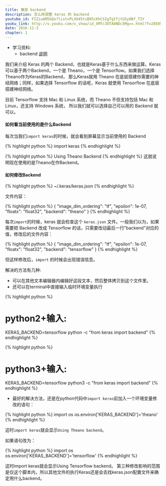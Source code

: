 ```yaml
---
title: 兼容 backend
description: 怎么样调整 keras 的 backend
youtube_id: FIZiuAM5kQo?list=PLXO45tsB95cKhCSIgTgIfjtG5y0Bf_TIY
youku_link: http://v.youku.com/v_show/id_XMTc3OTA0NDc5Mg==.html?f=28505797&o=1
date: 2016-11-3
chapter: 1
---
```

* 学习资料:
  * backend [说明](https://github.com/MorvanZhou/tutorials/blob/master/kerasTUT/3-backend.py)

我们来介绍 Keras 的两个 Backend，也就是Keras基于什么东西来做运算。Keras 可以基于两个Backend，一个是 Theano，一个是 Tensorflow。如果我们选择Theano作为Keras的Backend，
那么Keras就用 Theano 在底层搭建你需要的神经网络；同样，如果选择 Tensorflow 的话呢，Keras 就使用 Tensorflow 在底层搭建神经网络。

目前 Tensorflow 支持 Mac 和 Linux 系统，而 Theano 不但支持包括 Mac 和 Linux，还支持 Windows 系统，
所以我们就可以选择自己可以用的 Backend 就可以。

#### 如何看当前使用的是什么Backend
每次当我们`import keras`的时候，就会看到屏幕显示当前使用的 Backend

{% highlight python %}
import keras
{% endhighlight %}

{% highlight python %}
Using Theano Backend
{% endhighlight %}
这就说明现在使用的是Theano在作Backend。

#### 如何修改Backend
{% highlight python %}
~/.keras/keras.json
{% endhighlight %}

文件内容：

{% highlight python %}
{
	"image_dim_ordering": "tf",
	"epsilon": 1e-07,
	"floatx": "float32",
	"backend": "theano"
}
{% endhighlight %}

每次`import`的时候，keras 就会检查这个 `keras.json` 文件。一般我们以为，如果需要把 Backend 改成 Tensorflow 的话，只需要改动最后一行"backend"对应的值，修改后的文件内容：

{% highlight python %}
{
	"image_dim_ordering": "tf",
	"epsilon": 1e-07,
	"floatx": "float32",
	"backend": "tensorflow"
}
{% endhighlight %}

但这样修改后，`import` 的时候会出现错误信息。

解决的方法有几种:
* 可以在其他文本编辑器内编辑好这段文本，然后整体拷贝到这个文件里。
* 还可以在terminal中直接输入临时环境变量执行

{% highlight python %}
# python2+输入:
KERAS_BACKEND=tensorflow python -c "from keras import backend"
{% endhighlight %}

{% highlight python %}
# python3+输入:
KERAS_BACKEND=tensorflow python3 -c "from keras import backend"
{% endhighlight %}
* 最好的解决方法，还是在python代码中`import keras`前加入一个环境变量修改的语句：

{% highlight python %}
import os
os.environ['KERAS_BACKEND']='theano'
{% endhighlight %}

这时`import keras`就会显示`Using Theano backend`。

如果语句改为：

{% highlight python %}
import os
os.environ['KERAS_BACKEND']='tensorflow'
{% endhighlight %}

这时import keras就会显示Using Tensorflow backend。
第三种修改影响的范围是仅这个脚本内，所以其他文件的执行Keras还是会去找keras.json配置文件来确定用什么backend。
